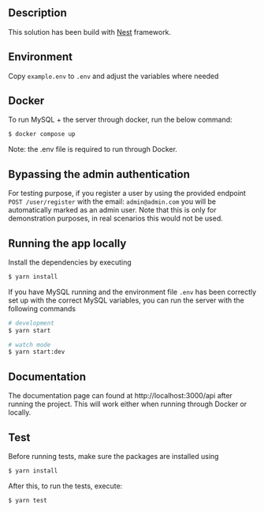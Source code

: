 ## Description

This solution has been build with [Nest](https://github.com/nestjs/nest) framework.

## Environment

Copy `example.env` to `.env` and adjust the variables where needed

## Docker

To run MySQL + the server through docker, run the below command:

```bash
$ docker compose up
```

Note: the .env file is required to run through Docker.

## Bypassing the admin authentication

For testing purpose, if you register a user by using the provided endpoint `POST /user/register` with the email: `admin@admin.com` you will be automatically marked as an admin user. Note that this is only for demonstration purposes, in real scenarios this would not be used.

## Running the app locally

Install the dependencies by executing

```bash
$ yarn install
```

If you have MySQL running and the environment file `.env` has been correctly set up with the correct MySQL variables, you can run the server with the following commands

```bash
# development
$ yarn start

# watch mode
$ yarn start:dev
```

## Documentation

The documentation page can found at http://localhost:3000/api after running the project. This will work either when running through Docker or locally.

## Test

Before running tests, make sure the packages are installed using

```bash
$ yarn install
```

After this, to run the tests, execute:

```bash
$ yarn test
```
